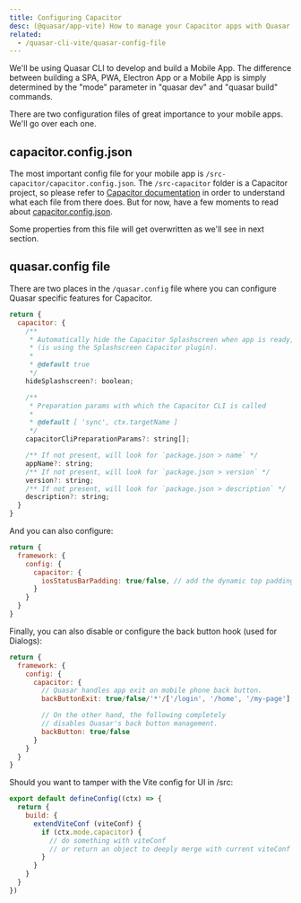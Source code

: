 ```yaml
---
title: Configuring Capacitor
desc: (@quasar/app-vite) How to manage your Capacitor apps with Quasar CLI.
related:
  - /quasar-cli-vite/quasar-config-file
---
```


We'll be using Quasar CLI to develop and build a Mobile App. The difference between building a SPA, PWA, Electron App or a Mobile App is simply determined by the "mode" parameter in "quasar dev" and "quasar build" commands.

There are two configuration files of great importance to your mobile apps. We'll go over each one.

## capacitor.config.json
The most important config file for your mobile app is `/src-capacitor/capacitor.config.json`. The `/src-capacitor` folder is a Capacitor project, so please refer to [Capacitor documentation](https://capacitor.ionicframework.com) in order to understand what each file from there does. But for now, have a few moments to read about [capacitor.config.json](https://capacitor.ionicframework.com/docs/basics/configuring-your-app/).

Some properties from this file will get overwritten as we'll see in next section.

## quasar.config file
There are two places in the `/quasar.config` file where you can configure Quasar specific features for Capacitor.

```js /quasar.config file
return {
  capacitor: {
    /**
     * Automatically hide the Capacitor Splashscreen when app is ready,
     * (is using the Splashscreen Capacitor plugin).
     *
     * @default true
     */
    hideSplashscreen?: boolean;

    /**
     * Preparation params with which the Capacitor CLI is called
     *
     * @default [ 'sync', ctx.targetName ]
     */
    capacitorCliPreparationParams?: string[];

    /** If not present, will look for `package.json > name` */
    appName?: string;
    /** If not present, will look for `package.json > version` */
    version?: string;
    /** If not present, will look for `package.json > description` */
    description?: string;
  }
}
```

And you can also configure:

```js /quasar.config file
return {
  framework: {
    config: {
      capacitor: {
        iosStatusBarPadding: true/false, // add the dynamic top padding on iOS mobile devices
      }
    }
  }
}
```

Finally, you can also disable or configure the back button hook (used for Dialogs):

```js /quasar.config file
return {
  framework: {
    config: {
      capacitor: {
        // Quasar handles app exit on mobile phone back button.
        backButtonExit: true/false/'*'/['/login', '/home', '/my-page'],

        // On the other hand, the following completely
        // disables Quasar's back button management.
        backButton: true/false
      }
    }
  }
}
```

Should you want to tamper with the Vite config for UI in /src:

```js /quasar.config file
export default defineConfig((ctx) => {
  return {
    build: {
      extendViteConf (viteConf) {
        if (ctx.mode.capacitor) {
          // do something with viteConf
          // or return an object to deeply merge with current viteConf
        }
      }
    }
  }
})
```
